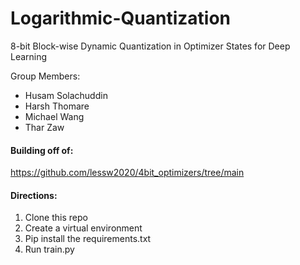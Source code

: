 # Logarithmic-Quantization
8-bit Block-wise Dynamic Quantization in Optimizer States for Deep Learning

Group Members:
- Husam Solachuddin
- Harsh Thomare
- Michael Wang
- Thar Zaw

#### Building off of:
https://github.com/lessw2020/4bit_optimizers/tree/main

#### Directions:
1. Clone this repo
2. Create a virtual environment
3. Pip install the requirements.txt
4. Run train.py
